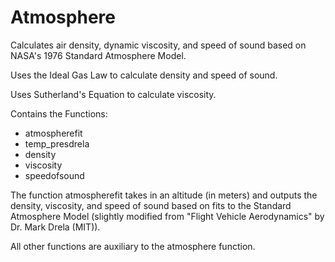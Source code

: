 # Atmosphere

Calculates air density, dynamic viscosity, and speed of sound based on NASA's 1976 Standard Atmosphere Model.

Uses the Ideal Gas Law to calculate density and speed of sound.

Uses Sutherland's Equation to calculate viscosity.

Contains the Functions:
- atmospherefit
- temp_presdrela
- density
- viscosity
- speedofsound

The function atmospherefit takes in an altitude (in meters) and outputs the density, viscosity, and speed of sound based on fits to the Standard Atmosphere Model (slightly modified from "Flight Vehicle Aerodynamics" by Dr. Mark Drela (MIT)).

All other functions are auxiliary to the atmosphere function.
